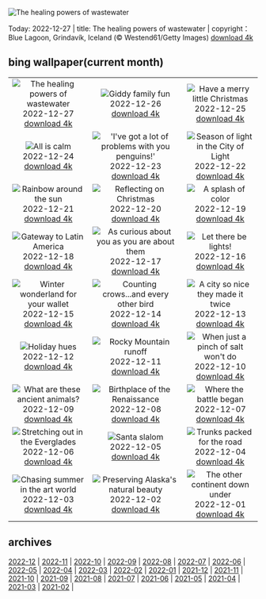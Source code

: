 ![The healing powers of wastewater](https://cn.bing.com/th?id=OHR.BlueLagoon_EN-US6577382520_UHD.jpg&w=1000)

Today: 2022-12-27 | title: The healing powers of wastewater | copyright：Blue Lagoon, Grindavík, Iceland (© Westend61/Getty Images) [download 4k](https://cn.bing.com/th?id=OHR.BlueLagoon_EN-US6577382520_UHD.jpg)

## bing wallpaper(current month)

|  |  |  |
| :----: | :----: | :----: |
| ![The healing powers of wastewater](https://cn.bing.com/th?id=OHR.BlueLagoon_EN-US6577382520_UHD.jpg&pid=hp&w=384&h=216&rs=1&c=4) <br/>2022-12-27 [download 4k](https://cn.bing.com/th?id=OHR.BlueLagoon_EN-US6577382520_UHD.jpg)| ![Giddy family fun](https://cn.bing.com/th?id=OHR.BeverleyWestwood_EN-US6464100653_UHD.jpg&pid=hp&w=384&h=216&rs=1&c=4) <br/>2022-12-26 [download 4k](https://cn.bing.com/th?id=OHR.BeverleyWestwood_EN-US6464100653_UHD.jpg)| ![Have a merry little Christmas](https://cn.bing.com/th?id=OHR.ChristmasSouvenir_EN-US6355954352_UHD.jpg&pid=hp&w=384&h=216&rs=1&c=4) <br/>2022-12-25 [download 4k](https://cn.bing.com/th?id=OHR.ChristmasSouvenir_EN-US6355954352_UHD.jpg)|
| ![All is calm](https://cn.bing.com/th?id=OHR.AmalgaTree_EN-US6271369167_UHD.jpg&pid=hp&w=384&h=216&rs=1&c=4) <br/>2022-12-24 [download 4k](https://cn.bing.com/th?id=OHR.AmalgaTree_EN-US6271369167_UHD.jpg)| !['I've got a lot of problems with you penguins!'](https://cn.bing.com/th?id=OHR.GentooGrievances_EN-US6133793039_UHD.jpg&pid=hp&w=384&h=216&rs=1&c=4) <br/>2022-12-23 [download 4k](https://cn.bing.com/th?id=OHR.GentooGrievances_EN-US6133793039_UHD.jpg)| ![Season of light in the City of Light](https://cn.bing.com/th?id=OHR.TreeGaleriesLafayette_EN-US9731347729_UHD.jpg&pid=hp&w=384&h=216&rs=1&c=4) <br/>2022-12-22 [download 4k](https://cn.bing.com/th?id=OHR.TreeGaleriesLafayette_EN-US9731347729_UHD.jpg)|
| ![Rainbow around the sun](https://cn.bing.com/th?id=OHR.SolarHalo_EN-US5994527098_UHD.jpg&pid=hp&w=384&h=216&rs=1&c=4) <br/>2022-12-21 [download 4k](https://cn.bing.com/th?id=OHR.SolarHalo_EN-US5994527098_UHD.jpg)| ![Reflecting on Christmas](https://cn.bing.com/th?id=OHR.PalaceBelvedere_EN-US5817237970_UHD.jpg&pid=hp&w=384&h=216&rs=1&c=4) <br/>2022-12-20 [download 4k](https://cn.bing.com/th?id=OHR.PalaceBelvedere_EN-US5817237970_UHD.jpg)| ![A splash of color](https://cn.bing.com/th?id=OHR.WinterberryBush_EN-US5722169778_UHD.jpg&pid=hp&w=384&h=216&rs=1&c=4) <br/>2022-12-19 [download 4k](https://cn.bing.com/th?id=OHR.WinterberryBush_EN-US5722169778_UHD.jpg)|
| ![Gateway to Latin America](https://cn.bing.com/th?id=OHR.SouthBeach_EN-US5638482869_UHD.jpg&pid=hp&w=384&h=216&rs=1&c=4) <br/>2022-12-18 [download 4k](https://cn.bing.com/th?id=OHR.SouthBeach_EN-US5638482869_UHD.jpg)| ![As curious about you as you are about them](https://cn.bing.com/th?id=OHR.GlacierGoats_EN-US5564943350_UHD.jpg&pid=hp&w=384&h=216&rs=1&c=4) <br/>2022-12-17 [download 4k](https://cn.bing.com/th?id=OHR.GlacierGoats_EN-US5564943350_UHD.jpg)| ![Let there be lights!](https://cn.bing.com/th?id=OHR.AtlantaLights_EN-US5495340965_UHD.jpg&pid=hp&w=384&h=216&rs=1&c=4) <br/>2022-12-16 [download 4k](https://cn.bing.com/th?id=OHR.AtlantaLights_EN-US5495340965_UHD.jpg)|
| ![Winter wonderland for your wallet](https://cn.bing.com/th?id=OHR.Borovets_EN-US3037571286_UHD.jpg&pid=hp&w=384&h=216&rs=1&c=4) <br/>2022-12-15 [download 4k](https://cn.bing.com/th?id=OHR.Borovets_EN-US3037571286_UHD.jpg)| ![Counting crows...and every other bird](https://cn.bing.com/th?id=OHR.GildedFlicker_EN-US2911251361_UHD.jpg&pid=hp&w=384&h=216&rs=1&c=4) <br/>2022-12-14 [download 4k](https://cn.bing.com/th?id=OHR.GildedFlicker_EN-US2911251361_UHD.jpg)| ![A city so nice they made it twice](https://cn.bing.com/th?id=OHR.InstagramHallstatt_EN-US2608371794_UHD.jpg&pid=hp&w=384&h=216&rs=1&c=4) <br/>2022-12-13 [download 4k](https://cn.bing.com/th?id=OHR.InstagramHallstatt_EN-US2608371794_UHD.jpg)|
| ![Holiday hues](https://cn.bing.com/th?id=OHR.PoinsettiaDay_EN-US2361694439_UHD.jpg&pid=hp&w=384&h=216&rs=1&c=4) <br/>2022-12-12 [download 4k](https://cn.bing.com/th?id=OHR.PoinsettiaDay_EN-US2361694439_UHD.jpg)| ![Rocky Mountain runoff](https://cn.bing.com/th?id=OHR.TangleCreekFalls_EN-US2231198096_UHD.jpg&pid=hp&w=384&h=216&rs=1&c=4) <br/>2022-12-11 [download 4k](https://cn.bing.com/th?id=OHR.TangleCreekFalls_EN-US2231198096_UHD.jpg)| ![When just a pinch of salt won't do](https://cn.bing.com/th?id=OHR.SaltDesert_EN-US2123050087_UHD.jpg&pid=hp&w=384&h=216&rs=1&c=4) <br/>2022-12-10 [download 4k](https://cn.bing.com/th?id=OHR.SaltDesert_EN-US2123050087_UHD.jpg)|
| ![What are these ancient animals?](https://cn.bing.com/th?id=OHR.NorwayMuskox_EN-US1914627688_UHD.jpg&pid=hp&w=384&h=216&rs=1&c=4) <br/>2022-12-09 [download 4k](https://cn.bing.com/th?id=OHR.NorwayMuskox_EN-US1914627688_UHD.jpg)| ![Birthplace of the Renaissance](https://cn.bing.com/th?id=OHR.FlorenceAerial_EN-US1751882328_UHD.jpg&pid=hp&w=384&h=216&rs=1&c=4) <br/>2022-12-08 [download 4k](https://cn.bing.com/th?id=OHR.FlorenceAerial_EN-US1751882328_UHD.jpg)| ![Where the battle began](https://cn.bing.com/th?id=OHR.KaneoheHI_EN-US1621373073_UHD.jpg&pid=hp&w=384&h=216&rs=1&c=4) <br/>2022-12-07 [download 4k](https://cn.bing.com/th?id=OHR.KaneoheHI_EN-US1621373073_UHD.jpg)|
| ![Stretching out in the Everglades](https://cn.bing.com/th?id=OHR.GreatEgret_EN-US1489292796_UHD.jpg&pid=hp&w=384&h=216&rs=1&c=4) <br/>2022-12-06 [download 4k](https://cn.bing.com/th?id=OHR.GreatEgret_EN-US1489292796_UHD.jpg)| ![Santa slalom](https://cn.bing.com/th?id=OHR.StNick_EN-US1370158441_UHD.jpg&pid=hp&w=384&h=216&rs=1&c=4) <br/>2022-12-05 [download 4k](https://cn.bing.com/th?id=OHR.StNick_EN-US1370158441_UHD.jpg)| ![Trunks packed for the road](https://cn.bing.com/th?id=OHR.KilimanjaroElephants_EN-US1249382486_UHD.jpg&pid=hp&w=384&h=216&rs=1&c=4) <br/>2022-12-04 [download 4k](https://cn.bing.com/th?id=OHR.KilimanjaroElephants_EN-US1249382486_UHD.jpg)|
| ![Chasing summer in the art world](https://cn.bing.com/th?id=OHR.MiamiDT_EN-US0878462019_UHD.jpg&pid=hp&w=384&h=216&rs=1&c=4) <br/>2022-12-03 [download 4k](https://cn.bing.com/th?id=OHR.MiamiDT_EN-US0878462019_UHD.jpg)| ![Preserving Alaska's natural beauty](https://cn.bing.com/th?id=OHR.BraidedRiverDelta_EN-US0693594934_UHD.jpg&pid=hp&w=384&h=216&rs=1&c=4) <br/>2022-12-02 [download 4k](https://cn.bing.com/th?id=OHR.BraidedRiverDelta_EN-US0693594934_UHD.jpg)| ![The other continent down under](https://cn.bing.com/th?id=OHR.AntarcticaDay_EN-US9921573438_UHD.jpg&pid=hp&w=384&h=216&rs=1&c=4) <br/>2022-12-01 [download 4k](https://cn.bing.com/th?id=OHR.AntarcticaDay_EN-US9921573438_UHD.jpg)|

## archives

[2022-12](./archives/2022-12.md) | [2022-11](./archives/2022-11.md) | [2022-10](./archives/2022-10.md) | [2022-09](./archives/2022-09.md) | [2022-08](./archives/2022-08.md) | [2022-07](./archives/2022-07.md) | [2022-06](./archives/2022-06.md) | [2022-05](./archives/2022-05.md) |
[2022-04](./archives/2022-04.md) | [2022-03](./archives/2022-03.md) | [2022-02](./archives/2022-02.md) | [2022-01](./archives/2022-01.md) | [2021-12](./archives/2021-12.md) | [2021-11](./archives/2021-11.md) | [2021-10](./archives/2021-10.md) | [2021-09](./archives/2021-09.md) |
[2021-08](./archives/2021-08.md) | [2021-07](./archives/2021-07.md) | [2021-06](./archives/2021-06.md) | [2021-05](./archives/2021-05.md) | [2021-04](./archives/2021-04.md) | [2021-03](./archives/2021-03.md) | [2021-02](./archives/2021-02.md) |
